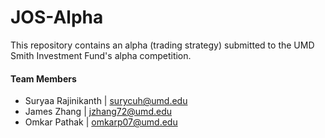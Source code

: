 # JOS-Alpha
This repository contains an alpha (trading strategy) submitted to the UMD Smith Investment Fund's alpha competition. 

#### Team Members
- Suryaa Rajinikanth | [surycuh@umd.edu](malito:surycuh@terpmail.umd.edu)
- James Zhang | [jzhang72@umd.edu](mailto:jzhang72@terpmail.umd.edu)
- Omkar Pathak | [omkarp07@umd.edu](mailto:omkarp07@terpmail.umd.edu)
